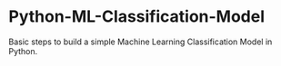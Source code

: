 # Python-ML-Classification-Model
Basic steps to build a simple Machine Learning Classification Model in Python.
